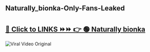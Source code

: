
 ## Naturally_bionka-Only-Fans-Leaked

# <h2><a href="https://clipsfans.com/Naturally_bionka&ref=git">🔗 Click to LINKS ⏩⏩ 👉 🟢 Naturally bionka </a></h2>

<a href="https://clipsfans.com/Naturally_bionka&ref=git" rel="nofollow" data-target="animated-image.originalLink"><img src="https://i.ibb.co.com/xMMVF88/686577567.gif" alt="Viral Video Original" style="max-width: 100%; display: inline-block;" data-target="animated-image.originalImage"></a>
